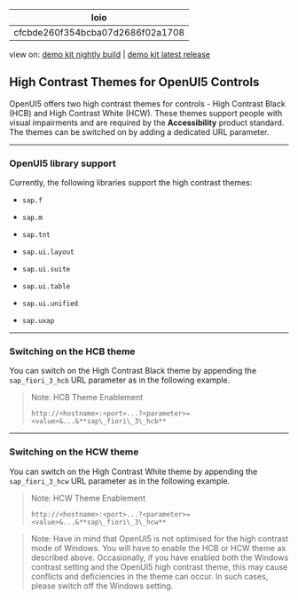 <!-- loiocfcbde260f354bcba07d2686f02a1708 -->

| loio |
| -----|
| cfcbde260f354bcba07d2686f02a1708 |

<div id="loio">

view on: [demo kit nightly build](https://openui5nightly.hana.ondemand.com/#/topic/cfcbde260f354bcba07d2686f02a1708) | [demo kit latest release](https://openui5.hana.ondemand.com/#/topic/cfcbde260f354bcba07d2686f02a1708)</div>

## High Contrast Themes for OpenUI5 Controls

 OpenUI5 offers two high contrast themes for controls - High Contrast Black \(HCB\) and High Contrast White \(HCW\). These themes support people with visual impairments and are required by the **Accessibility** product standard. The themes can be switched on by adding a dedicated URL parameter.

***

### OpenUI5 library support

Currently, the following libraries support the high contrast themes:

-   `sap.f`

-   `sap.m`

-   `sap.tnt`

-   `sap.ui.layout`

-   `sap.ui.suite`

-   `sap.ui.table`

-   `sap.ui.unified`

-   `sap.uxap`


***

### Switching on the HCB theme

You can switch on the High Contrast Black theme by appending the `sap_fiori_3_hcb` URL parameter as in the following example.

> Note:
> HCB Theme Enablement
> 
> `http://<hostname>:<port>...?<parameter>=<value>&...&**sap\_fiori\_3\_hcb**`
> 
> 

***

### Switching on the HCW theme

You can switch on the High Contrast White theme by appending the `sap_fiori_3_hcw` URL parameter as in the following example.

> Note:
> HCW Theme Enablement
> 
> `http://<hostname>:<port>...?<parameter>=<value>&...&**sap\_fiori\_3\_hcw**`
> 
> 

> Note:
> Have in mind that OpenUI5 is not optimised for the high contrast mode of Windows. You will have to enable the HCB or HCW theme as described above. Оccasionally, if you have enabled both the Windows contrast setting and the OpenUI5 high contrast theme, this may cause conflicts and deficiencies in the theme can occur. In such cases, please switch off the Windows setting.
> 
> 

